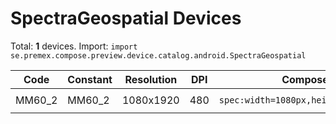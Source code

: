# SpectraGeospatial Devices

Total: **1** devices. Import: `import se.premex.compose.preview.device.catalog.android.SpectraGeospatial`

| Code | Constant | Resolution | DPI | Compose Spec | Preview Usage |
|------|----------|------------|-----|-------------|---------------|
| MM60_2 | MM60_2 | 1080x1920 | 480 | `spec:width=1080px,height=1920px,dpi=480` | `@Preview(device = SpectraGeospatial.MM60_2)` |

<!-- Generated automatically. Do not edit manually. -->
